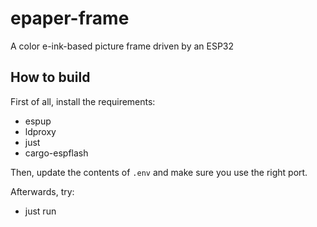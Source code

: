 # epaper-frame
A color e-ink-based picture frame driven by an ESP32

## How to build

First of all, install the requirements:

- espup
- ldproxy
- just
- cargo-espflash

Then, update the contents of `.env` and make sure you use the right port.

Afterwards, try:

- just run
